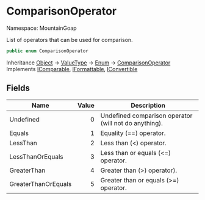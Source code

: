 # ComparisonOperator

Namespace: MountainGoap

List of operators that can be used for comparison.

```csharp
public enum ComparisonOperator
```

Inheritance [Object](https://docs.microsoft.com/en-us/dotnet/api/system.object) → [ValueType](https://docs.microsoft.com/en-us/dotnet/api/system.valuetype) → [Enum](https://docs.microsoft.com/en-us/dotnet/api/system.enum) → [ComparisonOperator](./mountaingoap.comparisonoperator.md)<br>
Implements [IComparable](https://docs.microsoft.com/en-us/dotnet/api/system.icomparable), [IFormattable](https://docs.microsoft.com/en-us/dotnet/api/system.iformattable), [IConvertible](https://docs.microsoft.com/en-us/dotnet/api/system.iconvertible)

## Fields

| Name | Value | Description |
| --- | --: | --- |
| Undefined | 0 | Undefined comparison operator (will not do anything). |
| Equals | 1 | Equality (==) operator. |
| LessThan | 2 | Less than (<) operator. |
| LessThanOrEquals | 3 | Less than or equals (<=) operator. |
| GreaterThan | 4 | Greater than (>) operator). |
| GreaterThanOrEquals | 5 | Greater than or equals (>=) operator. |
